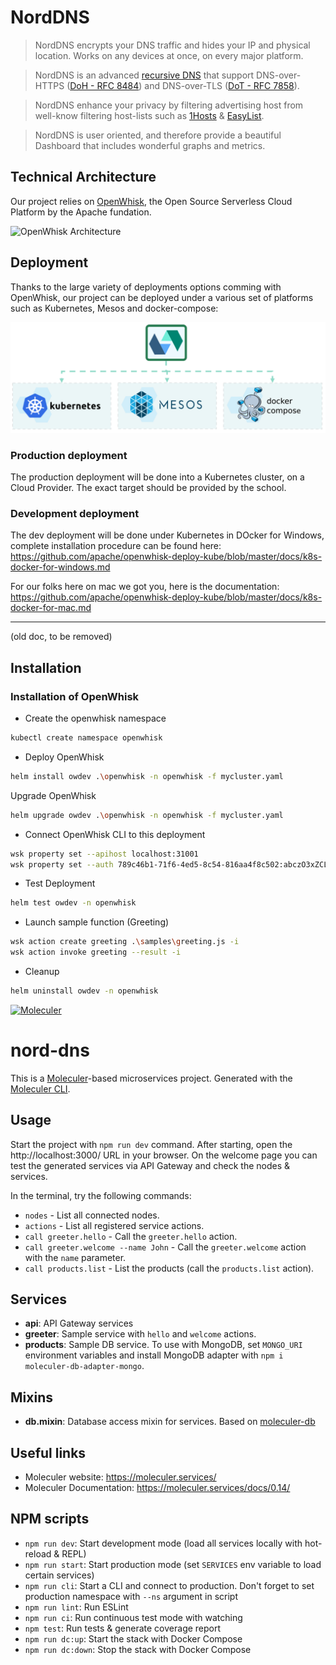 # NordDNS
> NordDNS encrypts your DNS traffic and hides your IP and physical location. Works on any devices at once, on every major platform.

> NordDNS is an advanced [recursive DNS](https://www.cloudflare.com/learning/dns/what-is-recursive-dns/) that support DNS-over-HTTPS ([DoH - RFC 8484](https://tools.ietf.org/html/rfc8484)) and DNS-over-TLS ([DoT - RFC 7858](https://tools.ietf.org/html/rfc7858)).

> NordDNS enhance your privacy by filtering advertising host from well-know filtering host-lists such as [1Hosts](https://badmojr.github.io/1Hosts/) & [EasyList](https://easylist.to/).

> NordDNS is user oriented, and therefore provide a beautiful Dashboard that includes wonderful graphs and metrics.

## Technical Architecture
Our project relies on [OpenWhisk](https://openwhisk.apache.org/), the Open Source Serverless Cloud Platform by the Apache fundation.

![OpenWhisk Architecture](./artefacts/openwhisk-architecture.png)


## Deployment
Thanks to the large variety of deployments options comming with OpenWhisk, our project can be deployed under a various set of platforms such as Kubernetes, Mesos and docker-compose:

![OpenWhisk Deployments Options](./artefacts/openwhisk-deployments-options.png)

### Production deployment
The production deployment will be done into a Kubernetes cluster, on a Cloud Provider. The exact target should be provided by the school.

### Development deployment
The dev deployment will be done under Kubernetes in DOcker for Windows, complete installation procedure can be found here: https://github.com/apache/openwhisk-deploy-kube/blob/master/docs/k8s-docker-for-windows.md

For our folks here on mac we got you, here is the documentation: https://github.com/apache/openwhisk-deploy-kube/blob/master/docs/k8s-docker-for-mac.md

---
(old doc, to be removed)
## Installation
### Installation of OpenWhisk
- Create the openwhisk namespace
```bash
kubectl create namespace openwhisk
```

- Deploy OpenWhisk
```bash
helm install owdev .\openwhisk -n openwhisk -f mycluster.yaml
```

Upgrade OpenWhisk
```bash
helm upgrade owdev .\openwhisk -n openwhisk -f mycluster.yaml
```

- Connect OpenWhisk CLI to this deployment
```bash 
wsk property set --apihost localhost:31001
wsk property set --auth 789c46b1-71f6-4ed5-8c54-816aa4f8c502:abczO3xZCLrMN6v2BKK1dXYFpXlPkccOFqm12CdAsMgRU4VrNZ9lyGVCGuMDGIwP
```

- Test Deployment
```bash
helm test owdev -n openwhisk
```

- Launch sample function (Greeting)
```bash
wsk action create greeting .\samples\greeting.js -i
wsk action invoke greeting --result -i
```

- Cleanup
```bash
helm uninstall owdev -n openwhisk
```


[![Moleculer](https://badgen.net/badge/Powered%20by/Moleculer/0e83cd)](https://moleculer.services)

# nord-dns
This is a [Moleculer](https://moleculer.services/)-based microservices project. Generated with the [Moleculer CLI](https://moleculer.services/docs/0.14/moleculer-cli.html).

## Usage
Start the project with `npm run dev` command. 
After starting, open the http://localhost:3000/ URL in your browser. 
On the welcome page you can test the generated services via API Gateway and check the nodes & services.

In the terminal, try the following commands:
- `nodes` - List all connected nodes.
- `actions` - List all registered service actions.
- `call greeter.hello` - Call the `greeter.hello` action.
- `call greeter.welcome --name John` - Call the `greeter.welcome` action with the `name` parameter.
- `call products.list` - List the products (call the `products.list` action).


## Services
- **api**: API Gateway services
- **greeter**: Sample service with `hello` and `welcome` actions.
- **products**: Sample DB service. To use with MongoDB, set `MONGO_URI` environment variables and install MongoDB adapter with `npm i moleculer-db-adapter-mongo`.

## Mixins
- **db.mixin**: Database access mixin for services. Based on [moleculer-db](https://github.com/moleculerjs/moleculer-db#readme)


## Useful links

* Moleculer website: https://moleculer.services/
* Moleculer Documentation: https://moleculer.services/docs/0.14/

## NPM scripts

- `npm run dev`: Start development mode (load all services locally with hot-reload & REPL)
- `npm run start`: Start production mode (set `SERVICES` env variable to load certain services)
- `npm run cli`: Start a CLI and connect to production. Don't forget to set production namespace with `--ns` argument in script
- `npm run lint`: Run ESLint
- `npm run ci`: Run continuous test mode with watching
- `npm test`: Run tests & generate coverage report
- `npm run dc:up`: Start the stack with Docker Compose
- `npm run dc:down`: Stop the stack with Docker Compose
